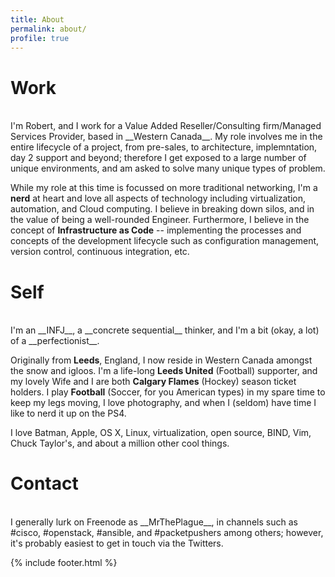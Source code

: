 ```yaml
---
title: About
permalink: about/
profile: true
---
```


# Work #
<br/>
I'm Robert, and I work for a Value Added Reseller/Consulting firm/Managed Services Provider, based in __Western Canada__. My role involves me in the entire lifecycle of a project, from pre-sales, to architecture, implemntation, day 2 support and beyond; therefore I get exposed to a large number of unique environments, and am asked to solve many unique types of problem.

While my role at this time is focussed on more traditional networking, I'm a __nerd__ at heart and love all aspects of technology including virtualization, automation, and Cloud computing. I believe in breaking down silos, and in the value of being a well-rounded Engineer. Furthermore, I believe in the concept of __Infrastructure as Code__ -- implementing the processes and concepts of the development lifecycle such as configuration management, version control, continuous integration, etc. 

# Self #
<br/>
I'm an __INFJ__, a __concrete sequential__ thinker, and I'm a bit (okay, a lot) of a __perfectionist__.

Originally from __Leeds__, England, I now reside in Western Canada amongst the snow and igloos. I'm a life-long __Leeds United__ (Football) supporter, and my lovely Wife and I are both __Calgary Flames__ (Hockey) season ticket holders. I play __Football__ (Soccer, for you American types) in my spare time to keep my legs moving, I love photography, and when I (seldom) have time I like to nerd it up on the PS4.

I love Batman, Apple, OS X, Linux, virtualization, open source, BIND, Vim, Chuck Taylor's, and about a million other cool things.

# Contact #
<br/>
I generally lurk on Freenode as __MrThePlague__, in channels such as #cisco, #openstack, #ansible, and #packetpushers among others; however, it's probably easiest to get in touch via the Twitters.

{% include footer.html %}
